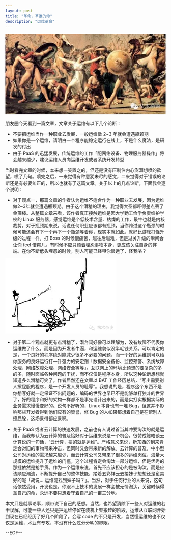 ```yaml
---
layout: post
title: "革命，革谁的命"
description: "运维革命"
---
```


![revolution](/images/revolution.jpg)

朋友圈今天看到一篇文章，文章关于运维有以下几个论断：

* 不要把运维当作一种职业去发展，一般运维做 2~3 年就会遭遇瓶颈期
* 如果你是一个运维，请明白一个程序能稳定运行在线上，不是什么魔法，是研发的付出
* 由于 PaaS 的迅猛发展，传统运维的工作「配网络设备、物理服务器操作」将会越来越少，建议运维人员向运维开发或者系统开发转型

当时看完文章的时候，本来想一笑置之的，但还是没有压制住内心澎湃想喷的欲望，喷了几句。喷完之后，一来觉得有种意犹未尽的感觉，二来觉得对于错误的论断还是有必要纠正的，所以也就有了这篇文章。关于以上的几点论断，下面我会逐个说明：

* 对于观点一，那篇文章的作者认为运维不适合作为一种职业去发展，因为运维做2~3年就会遭遇瓶颈期。由于这个滑稽的理由，我觉得大圣都吓得差点丢了金箍棒。从整篇文章来看，该作者真正接触运维是因大学勤工俭学负责维护学校的 Linux 服务器，感觉运维是个低技术含量、枯燥的工作，最牛也就是内核裁剪。对于瓶颈期来说，话说任何职业应该都有瓶颈，当你跨过这个瓶颈的时候可能还会有下一个再下一个瓶颈等着你，现实本就如此。就好比游戏打怪升级的过程一样，打 Boss 的时候很痛苦，越往后越难，但是过关升级的瞬间会让你 feel 倍爽儿。有时候不应只顾着埋怨事物本身，更应该关注自身的弊端。在你不断低头埋怨的时候，别人可能已经甩你很远了，怪我咯？

![change](/images/change.png)

* 对于第二个观点就更有点滑稽了，潜台词好像可以理解为，没有故障不代表你运维做了什么，而是因为开发者牛逼，和运维貌似没半毛钱关系。可以肯定的是，一个良好的程序绝对能减少很多不必要的问题，而一个好的运维则可以给你服务的良好运行打一针强力的安定剂「数据安全备份、监控预警、系统故障处理、网络故障处理、网络安全等等」。互联网上的环境比预想的要复杂的多的多，随时面临各种问题的干扰，而不仅仅是程序本身，所以这种论断想想就知道多么滑稽可笑了。作者居然还在文章以 BAT 工作经历总结，“写出需要别人擦屁股的程序，是一个开发人员的耻辱”。我想说的是，程序这个东西不是你想写好就一定保证不出问题的，编码的世界也早已不是能够单打独斗的世界了，好的程序和好的架构一样都不是事先设计出来的，而是实打实根据实际的业务需求慢慢变好的。说句不好听的，Linux 本身也有一堆 Bug，但这并不影响那些开发者得到他们应有的赞誉，修 Bug 的人如果都想着自己是在帮别人擦屁股，这场景得都应景啊。

* 关于 PaaS 或者云计算的快速发展，之前也有人说过首当其冲要淘汰的就是运维，而我却认为云计算的普及恰好对于运维来说是一个机会。很赞成陈皓谈云计算说的一句话，“云计算，拼的就是运维”。严格意义来说，新东西的到来肯定会对旧的事物带来冲击，但同时又会带来新的解放。云计算的普及，中小型公司对运维的需求越来越少，而云计算公司又带来了很多的运维岗位，海量大规模的运维提升了运维的门槛，这个过程肯定会淘汰一部分运维，但是优秀的那批依然是抢手货。作为一个运维来说，首先不应该担心的是被淘汰，而是应该顺应潮流，不断提升自己的整体技能，踏着五彩祥云去接妹子想想还是蛮美好的呢「胡说... 运维能找到妹子吗？」。当然，对于任何行业的人来说，这句话依然受用，开发也是，你跟不上技术的发展一样会被无情淘汰，关键时候得革自己的命，永远不要只想着守着自己的一亩三分地。

本文只是就事论事，顺带说下自己的感想。当然，也希望消除下一些人对运维的若干误解，可能一些人还只是把运维停留在装机上架搬砖的阶段，运维从互联网开始到现在已经经历了好几个阶段了。会写 code 的不只是开发，当然懂运维的也不仅仅是运维，术业有专攻，本没有什么过分分明的界限。


--EOF--
